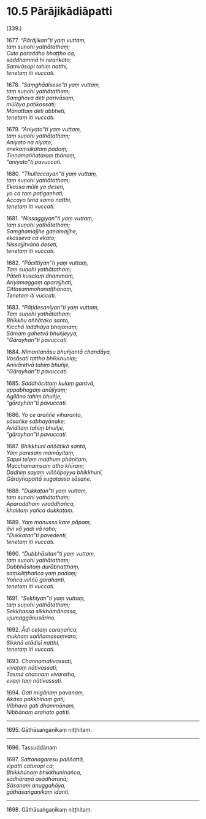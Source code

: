 

# 10.5 Pārājikādiāpatti



(339.)

1677\. _“Pārājikan”ti yaṃ vuttaṃ,_  
_taṃ suṇohi yathātathaṃ;_  
_Cuto paraddho bhaṭṭho ca,_  
_saddhammā hi niraṅkato;_  
_Saṃvāsopi tahiṃ natthi,_  
_tenetaṃ iti vuccati._  


1678\. _“Saṃghādiseso”ti yaṃ vuttaṃ,_  
_taṃ suṇohi yathātathaṃ;_  
_Saṃghova deti parivāsaṃ,_  
_mūlāya paṭikassati;_  
_Mānattaṃ deti abbheti,_  
_tenetaṃ iti vuccati._  


1679\. _“Aniyato”ti yaṃ vuttaṃ,_  
_taṃ suṇohi yathātathaṃ;_  
_Aniyato na niyato,_  
_anekaṃsikataṃ padaṃ;_  
_Tiṇṇamaññataraṃ ṭhānaṃ,_  
_“aniyato”ti pavuccati._  


1680\. _“Thullaccayan”ti yaṃ vuttaṃ,_  
_taṃ suṇohi yathātathaṃ;_  
_Ekassa mūle yo deseti,_  
_yo ca taṃ paṭigaṇhati;_  
_Accayo tena samo natthi,_  
_tenetaṃ iti vuccati._  


1681\. _“Nissaggiyan”ti yaṃ vuttaṃ,_  
_taṃ suṇohi yathātathaṃ;_  
_Saṃghamajjhe gaṇamajjhe,_  
_ekasseva ca ekato;_  
_Nissajjitvāna deseti,_  
_tenetaṃ iti vuccati._  


1682\. _“Pācittiyan”ti yaṃ vuttaṃ,_  
_Taṃ suṇohi yathātathaṃ;_  
_Pāteti kusalaṃ dhammaṃ,_  
_Ariyamaggaṃ aparajjhati;_  
_Cittasammohanaṭṭhānaṃ,_  
_Tenetaṃ iti vuccati._  


1683\. _“Pāṭidesanīyan”ti yaṃ vuttaṃ,_  
_Taṃ suṇohi yathātathaṃ;_  
_Bhikkhu aññātako santo,_  
_Kicchā laddhāya bhojanaṃ;_  
_Sāmaṃ gahetvā bhuñjeyya,_  
_“Gārayhan”ti pavuccati._  


1684\. _Nimantanāsu bhuñjantā chandāya,_  
_Vosāsati tattha bhikkhuniṃ;_  
_Anivāretvā tahiṃ bhuñje,_  
_“Gārayhan”ti pavuccati._  


1685\. _Saddhācittaṃ kulaṃ gantvā,_  
_appabhogaṃ anāḷiyaṃ;_  
_Agilāno tahiṃ bhuñje,_  
_“gārayhan”ti pavuccati._  


1686\. _Yo ce araññe viharanto,_  
_sāsaṅke sabhayānake;_  
_Aviditaṃ tahiṃ bhuñje,_  
_“gārayhan”ti pavuccati._  


1687\. _Bhikkhunī aññātikā santā,_  
_Yaṃ paresaṃ mamāyitaṃ;_  
_Sappi telaṃ madhuṃ phāṇitaṃ,_  
_Macchamaṃsaṃ atho khīraṃ;_  
_Dadhiṃ sayaṃ viññāpeyya bhikkhunī,_  
_Gārayhapattā sugatassa sāsane._  


1688\. _“Dukkaṭan”ti yaṃ vuttaṃ,_  
_taṃ suṇohi yathātathaṃ;_  
_Aparaddhaṃ viraddhañca,_  
_khalitaṃ yañca dukkaṭaṃ._  


1689\. _Yaṃ manusso kare pāpaṃ,_  
_āvi vā yadi vā raho;_  
_“Dukkaṭan”ti pavedenti,_  
_tenetaṃ iti vuccati._  


1690\. _“Dubbhāsitan”ti yaṃ vuttaṃ,_  
_taṃ suṇohi yathātathaṃ;_  
_Dubbhāsitaṃ durābhaṭṭhaṃ,_  
_saṃkiliṭṭhañca yaṃ padaṃ;_  
_Yañca viññū garahanti,_  
_tenetaṃ iti vuccati._  


1691\. _“Sekhiyan”ti yaṃ vuttaṃ,_  
_taṃ suṇohi yathātathaṃ;_  
_Sekkhassa sikkhamānassa,_  
_ujumaggānusārino._  


1692\. _Ādi cetaṃ caraṇañca,_  
_mukhaṃ saññamasaṃvaro;_  
_Sikkhā etādisī natthi,_  
_tenetaṃ iti vuccati._  


1693\. _Channamativassati,_  
_vivaṭaṃ nātivassati;_  
_Tasmā channaṃ vivaretha,_  
_evaṃ taṃ nātivassati._  


1694\. _Gati migānaṃ pavanaṃ,_  
_Ākāso pakkhinaṃ gati;_  
_Vibhavo gati dhammānaṃ,_  
_Nibbānaṃ arahato gatīti._  


---

1695\. Gāthāsaṅgaṇikaṃ niṭṭhitaṃ.



---

1696\. Tassuddānaṃ



1697\. _Sattanagaresu paññattā,_  
_vipatti caturopi ca;_  
_Bhikkhūnaṃ bhikkhunīnañca,_  
_sādhāraṇā asādhāraṇā;_  
_Sāsanaṃ anuggahāya,_  
_gāthāsaṅgaṇikaṃ idanti._  


---

1698\. Gāthāsaṅgaṇikaṃ niṭṭhitaṃ.





